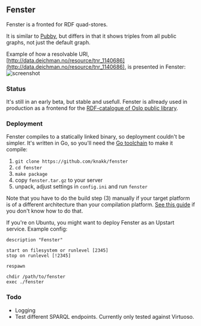 ## Fenster
Fenster is a fronted for RDF quad-stores.

It is similar to [Pubby](http://wifo5-03.informatik.uni-mannheim.de/pubby/), but differs in that it shows triples from all public graphs, not just the default graph.

Example of how a resolvable URI, [http://data.deichman.no/resource/tnr_1140686](http://data.deichman.no/resource/tnr_1140686), is presented in Fenster:
![screenshot](https://dl.dropboxusercontent.com/u/27551242/azur.png)

### Status
It's still in an early beta, but stable and usefull. Fenster is allready used in production as a frontend for the [RDF-catalogue of Oslo public library](http://data.deichman.no).

### Deployment
Fenster compiles to a statically linked binary, so deployment couldn't be simpler. It's written in Go, so you'll need the [Go toolchain](http://golang.org/doc/install) to make it compile:

1. `git clone https://github.com/knakk/fenster`
2. `cd fenster`
3. `make package`
4. copy `fenster.tar.gz` to your server
5. unpack, adjust settings in `config.ini` and run `fenster`

Note that you have to do the build step (3) manually if your target platform is of a different architecture than your compilation platform.
[See this guide](http://dave.cheney.net/2012/09/08/an-introduction-to-cross-compilation-with-go) if you don't know how to do that.

If you're on Ubuntu, you might want to deploy Fenster as an Upstart service. Example config:
```upstart
description "Fenster"

start on filesystem or runlevel [2345]
stop on runlevel [!2345]

respawn

chdir /path/to/fenster
exec ./fenster
```

### Todo
* Logging
* Test different SPARQL endpoints. Currently only tested against Virtuoso.
